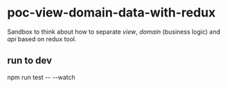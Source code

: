 # poc-view-domain-data-with-redux

Sandbox to think about how to separate *view*, *domain* (business logic) and *api* based on redux tool.

## run to dev
npm run test -- --watch